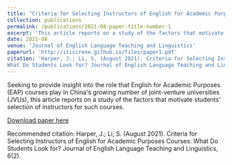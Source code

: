 ```yaml
---
title: "Criteria for Selecting Instructors of English for Academic Purposes Courses: What Do Students Look for?"
collection: publications
permalink: /publications/2021-08-paper-title-number-1
excerpt: 'This article reports on a study of the factors that motivate students.'
date: 2021-08
venue: 'Journal of English Language Teaching and Linguistics'
paperurl: 'http://itisirene.github.io/files/paper1.pdf'
citation: 'Harper, J.; Li, S. (August 2021). Criteria for Selecting Instructors of English for Academic Purposes Courses:
What Do Students Look for? Journal of English Language Teaching and Linguistics, 6(2).'
---
```


Seeking to provide insight into the role that English for Academic Purposes (EAP) courses play in China's growing number of joint-venture universities (JVUs), this article reports on a study of the factors that motivate students' selection of instructors for such courses.

[Download paper here](http://itisirene.github.io/files/paper1.pdf)

Recommended citation: Harper, J.; Li, S. (August 2021). Criteria for Selecting Instructors of English for Academic Purposes Courses:
What Do Students Look for? Journal of English Language Teaching and Linguistics, 6(2). 
